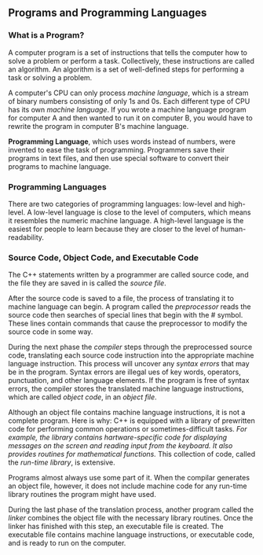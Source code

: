 ## Programs and Programming Languages 
### What is a Program?
A computer program is a set of instructions that tells the computer how to solve a problem or perform a task. Collectively, these instructions are called an algorithm. An algorithm is a set of well-defined steps for performing a task or solving a problem.

A computer's CPU can only process *machine language*, which is a stream of binary numbers consisting of only 1s and 0s. Each different type of CPU has its own _machine language_.  If you wrote a machine language program for computer A and then wanted to run it on computer B, you would have to rewrite the program in computer B's machine language.

__Programming Language__, which uses words instead of numbers, were invented to ease the task of programming. Programmers save their programs in text files, and then use special software to convert their programs to machine language.

### Programming Languages
There are two categories of programming languages: low-level and high-level. A low-level language is close to the level of computers, which means it resembles the numeric machine language. A high-level language is the easiest for people to learn because they are closer to the level of human-readability.

### Source Code, Object Code, and Executable Code
The C++ statements written by a programmer are called source code, and the file they are saved in is called the *source file*.

After the source code is saved to a file, the process of translating it to machine language can begin. A program called the *preprocessor* reads the source code then searches of special lines that begin with the # symbol. These lines contain commands that cause the preprocessor to modify the source code in some way. 

During the next phase the *compiler* steps through the preprocessed source code, translating each source code instruction into the appropriate machine language instruction. This process will uncover any *syntax errors* that may be in the program. Syntax errors are illegal ues of key words, operators, punctuation, and other language elements. If the program is free of syntax errors, the compiler stores the translated machine language instructions, which are called *object code*, in an *object file*. 

Although an object file contains machine language instructions, it is not a complete program. Here is why: C++ is equipped with a library of prewritten code for performing common operations or sometimes-difficult tasks. *For example, the library contains hartware-specific code for displaying messages on the screen and reading input from the keyboard. It also provides routines for mathematical functions.* This collection of code, called the *run-time library*, is extensive. 

Programs almost always use some part of it. When the compilar generates an object file, however, it does not include machine code for any run-time library routines the program might have used.

During the last phase of the translation process, another program called the *linker* combines the object file with the necessary library routines. Once the linker has finished with this step, an executable file is created. The executable file contains machine language instructions, or executable code, and is ready to run on the computer.